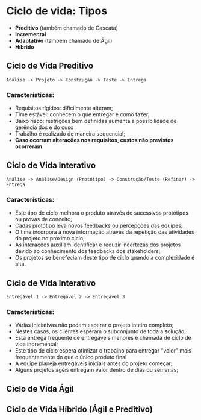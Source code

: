 # Ciclo de vida: Tipos

* **Preditivo** (também chamado de Cascata)
* **Incremental**
* **Adaptativo** (também chamado de Ágil)
* **Híbrido**

## Ciclo de Vida Preditivo

    Análise -> Projeto -> Construção -> Teste -> Entrega

### Características:
* Requisitos rígidos: dificilmente alteram;
* Time estável: conhecem o que entregar e como fazer;
* Baixo risco: restrições bem definidas aumenta a possibilidade de gerência dos e do cuso
* Trabalho é realizado de maneira sequencial;
* **Caso ocorram alterações nos requisitos, custos não previstos ocorreram**

## Ciclo de Vida Interativo

    Análise -> Análise/Design (Protótipo) -> Construção/Teste (Refinar) -> Entrega

### Características:
* Este tipo de ciclo melhora o produto através de sucessivos protótipos ou provas de conceito;
* Cadas protótipo leva novos feedbacks ou percepções das equipes;
* O time incorpora a nova informação através da repetição das atividades do projeto no próximo ciclo;
* As interações auxiliam identificar e reduzir incertezas dos projetos devido ao conhecimento dos feedbacks dos stakeholders;
* Os projetos se benefeciam deste tipo de ciclo quando a complexidade é alta.

## Ciclo de Vida Interativo

    Entregável 1 -> Entregável 2 -> Entregável 3

### Características:
* Várias iniciativas não podem esperar o projeto inteiro completo;
* Nestes casos, os clientes esperam o subconjunto de toda a solução;
* Esta entrega frequente de entregáveis menores é chamada de ciclo de vida incremental;
* Este tipo de ciclo espera otimizar o trabalho para entregar "valor" mais frequentemente do que o único produto final
* A equipe planeja entregáveis iniciais antes do projeto começar;
* Alguns projetos agéis entregam valor dentro de dias ou semanas;


## Ciclo de Vida Ágil

## Ciclo de Vida Híbrido (Ágil e Preditivo)
